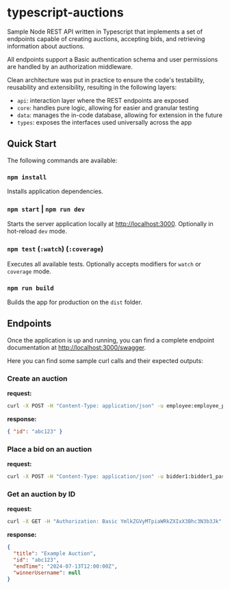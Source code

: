 # typescript-auctions

Sample Node REST API written in Typescript that implements a set of endpoints capable of creating auctions, accepting bids, and retrieving information about auctions.

All endpoints support a Basic authentication schema and user permissions are handled by an authorization middleware.

Clean architecture was put in practice to ensure the code's testability, reusability and extensibility, resulting in the following layers:

- `api`: interaction layer where the REST endpoints are exposed
- `core`: handles pure logic, allowing for easier and granular testing
- `data`: manages the in-code database, allowing for extension in the future
- `types`: exposes the interfaces used universally across the app

## Quick Start

The following commands are available:

### `npm install`

Installs application dependencies.

### `npm start` | `npm run dev`

Starts the server application locally at <http://localhost:3000>. Optionally in hot-reload `dev` mode.

### `npm test` (`:watch`) (`:coverage`)

Executes all available tests. Optionally accepts modifiers for `watch` or `coverage` mode.

### `npm run build`

Builds the app for production on the `dist` folder.

## Endpoints

Once the application is up and running, you can find a complete endpoint documentation at <http://localhost:3000/swagger>.

Here you can find some sample curl calls and their expected outputs:

### Create an auction

**request:**

```bash
curl -X POST -H "Content-Type: application/json" -u employee:employee_password -d '{"title": "Example Auction", "endTime": "2024-07-13T12:00:00Z"}' http://localhost:3000/auctions
```

**response:**

```json
{ "id": "abc123" }
```

### Place a bid on an auction

**request:**

```bash
curl -X POST -H "Content-Type: application/json" -u bidder1:bidder1_password -d '{"value": 50.50}' http://localhost:3000/auctions/abc123/bid
```

### Get an auction by ID

**request:**

```bash
curl -X GET -H "Authorization: Basic YmlkZGVyMTpiaWRkZXIxX3Bhc3N3b3Jk" http://localhost:3000/auctions/abc123
```

**response:**

```json
{
  "title": "Example Auction",
  "id": "abc123",
  "endTime": "2024-07-13T12:00:00Z",
  "winnerUsername": null
}
```

